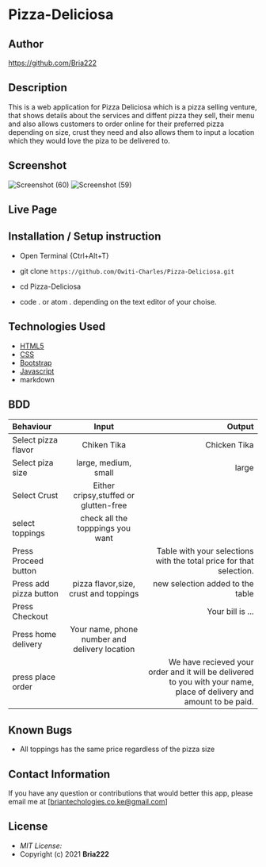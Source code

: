 # Pizza-Deliciosa
## Author
https://github.com/Bria222




## Description

This is a web application for Pizza Deliciosa which is a pizza selling venture, that shows details about the services and diffent pizza they sell, their menu and also allows customers to order online for their preferred pizza depending on size, crust they need and also allows them to input a location which they would love the piza to be delivered to. 

## Screenshot
![Screenshot (60)](https://user-images.githubusercontent.com/64264883/115910113-1e374680-a475-11eb-9b0d-6c1848923938.png)
![Screenshot (59)](https://user-images.githubusercontent.com/64264883/115910137-25f6eb00-a475-11eb-80ac-e77040419477.png)


## Live Page 
 


## Installation / Setup instruction
* Open Terminal {Ctrl+Alt+T}

* git clone ```https://github.com/Owiti-Charles/Pizza-Deliciosa.git```

* cd Pizza-Deliciosa

* code . or atom . depending on the text editor of your choise.

## Technologies Used

* [HTML5](https://github.com/topics/html5)
* [CSS](https://github.com/topics/css3)
* [Bootstrap](https://github.com/topics/bootstrap)
* [Javascript](https://github.com/topics/javascript)
* markdown


## BDD
| Behaviour      | Input        | Output       |
| :------------- | :----------: | -----------: |
|  Select pizza flavor  |   Chiken Tika |   Chicken Tika   |
| Select piza size  | large, medium, small |  large  |
| Select Crust   |  Either cripsy,stuffed or glutten-free  |     |
| select toppings  |  check all the topppings you want     |     |
| Press Proceed button |     | Table with your selections with the total price for that selection.|
| Press add pizza button | pizza flavor,size, crust and toppings   | new selection added to the table|
| Press Checkout |     | Your bill is ...  |
| Press home delivery | Your name, phone number and delivery location     |  |
| press place order| | We have recieved your order and it will be delivered to you with your name, place of delivery and amount to be paid.|

## Known Bugs

* All toppings has the same price regardless of the pizza size

## Contact Information 

If you have any question or contributions that would better this app, please email me at [briantechologies.co.ke@gmail.com]

## License
* *MIT License:*
* Copyright (c) 2021 **Bria222**

